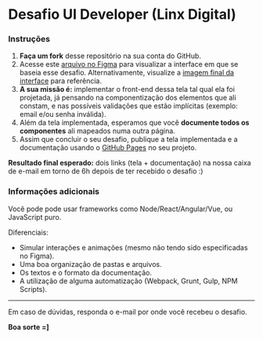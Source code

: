 # Desafio UI Developer (Linx Digital)

### Instruções

1. **Faça um fork** desse repositório na sua conta do GitHub.
2. Acesse este [arquivo no Figma](https://www.figma.com/file/TnLJoHhOyyIHl7OKiM2AT72Q/Desafio-UI-Front?node-id=0%3A1) para visualizar a interface em que se baseia esse desafio. Alternativamente, visualize a [imagem final da interface](https://drive.google.com/open?id=16IO8TlwHJINqdO3rN2rf4WmcJzWcxrDg) para referência.
3. **A sua missão é:** implementar o front-end dessa tela tal qual ela foi projetada, já pensando na componentização dos elementos que ali constam, e nas possíveis validações que estão implícitas (exemplo: email e/ou senha inválida). 
4. Além da tela implementada, esperamos que você **documente todos os componentes** ali mapeados numa outra página. 
5. Assim que concluir o seu desafio, publique a tela implementada e a documentação usando o [GitHub Pages](https://pages.github.com/) no seu projeto.

**Resultado final esperado:** dois links (tela + documentação) na nossa caixa de e-mail em torno de 6h depois de ter recebido o desafio :)

### Informações adicionais
Você pode pode usar frameworks como Node/React/Angular/Vue, ou JavaScript puro. 

Diferenciais: 
- Simular interações e animações (mesmo não tendo sido especificadas no Figma).
- Uma boa organização de pastas e arquivos.
- Os textos e o formato da documentação.
- A utilização de alguma automatização (Webpack, Grunt, Gulp, NPM Scripts). 

---

Em caso de dúvidas, responda o e-mail por onde você recebeu o desafio.

**Boa sorte =]**
